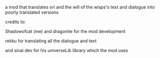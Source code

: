 a mod that translates ori and the will of the wisps's text and dialogue into poorly translated versions

credits to:

Shadowofcat (me) and dragonite for the mod development  

rekku for translating all the dialogue and text  

and sinai dev for his universeLib library which the mod uses

